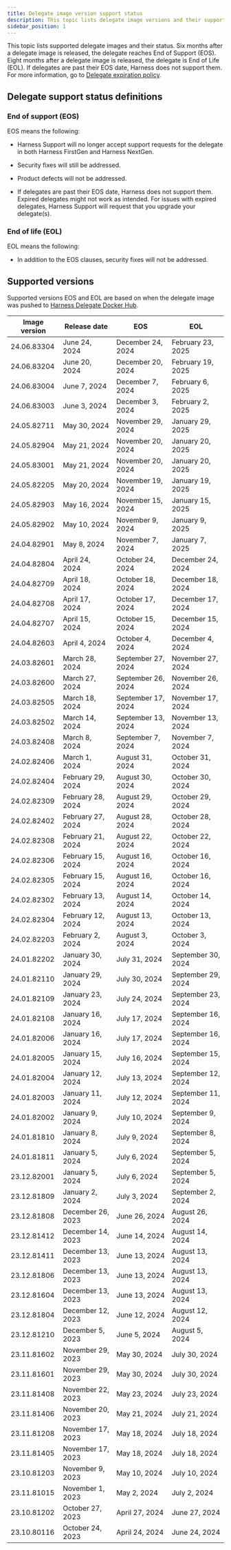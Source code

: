 ```yaml
---
title: Delegate image version support status
description: This topic lists delegate image versions and their support status.
sidebar_position: 1
---
```


This topic lists supported delegate images and their status. Six months after a delegate image is released, the delegate reaches End of Support (EOS). Eight months after a delegate image is released, the delegate is End of Life (EOL). If delegates are past their EOS date, Harness does not support them. For more information, go to [Delegate expiration policy](/docs/platform/delegates/install-delegates/delegate-upgrades-and-expiration#delegate-expiration-policy).

## Delegate support status definitions

### End of support (EOS)

EOS means the following:

- Harness Support will no longer accept support requests for the delegate in both Harness FirstGen and Harness NextGen.

- Security fixes will still be addressed.

- Product defects will not be addressed.

- If delegates are past their EOS date, Harness does not support them. Expired delegates might not work as intended. For issues with expired delegates, Harness Support will request that you upgrade your delegate(s).

### End of life (EOL)

EOL means the following:

- In addition to the EOS clauses, security fixes will not be addressed.

## Supported versions

Supported versions EOS and EOL are based on when the delegate image was pushed to [Harness Delegate Docker Hub](https://hub.docker.com/r/harness/delegate/tags).

| Image version |Release date | EOS | EOL |
| --- | --- | --- | --- |
| 24.06.83304 | June 24, 2024| December 24, 2024 | February 23, 2025 |
| 24.06.83204 | June 20, 2024| December 20, 2024 | February 19, 2025 |
| 24.06.83004 | June 7, 2024| December 7, 2024 | February 6, 2025 |
| 24.06.83003 | June 3, 2024| December 3, 2024 | February 2, 2025 |
| 24.05.82711 | May 30, 2024| November 29, 2024 | January 29, 2025 |
| 24.05.82904 | May 21, 2024| November 20, 2024 | January 20, 2025 |
| 24.05.83001 | May 21, 2024| November 20, 2024 | January 20, 2025 |
| 24.05.82205 | May 20, 2024| November 19, 2024 | January 19, 2025 |
| 24.05.82903 | May 16, 2024| November 15, 2024 | January 15, 2025 |
| 24.05.82902 | May 10, 2024| November 9, 2024 | January 9, 2025 |
| 24.04.82901 | May 8, 2024| November 7, 2024 | January 7, 2025 |
| 24.04.82804 | April 24, 2024| October 24, 2024 | December 24, 2024 |
| 24.04.82709 | April 18, 2024| October 18, 2024 | December 18, 2024 |
| 24.04.82708 | April 17, 2024| October 17, 2024 | December 17, 2024 |
| 24.04.82707 | April 15, 2024| October 15, 2024 | December 15, 2024 |
| 24.04.82603 | April 4, 2024| October 4, 2024 | December 4, 2024 |
| 24.03.82601 | March 28, 2024| September 27, 2024 | November 27, 2024 |
| 24.03.82600 | March 27, 2024| September 26, 2024 | November 26, 2024 |
| 24.03.82505 | March 18, 2024| September 17, 2024 | November 17, 2024 |
| 24.03.82502 | March 14, 2024| September 13, 2024 | November 13, 2024 |
| 24.03.82408 | March 8, 2024| September 7, 2024 | November 7, 2024 |
| 24.02.82406 | March 1, 2024| August 31, 2024 | October 31, 2024 |
| 24.02.82404 | February 29, 2024| August 30, 2024 | October 30, 2024 |
| 24.02.82309 | February 28, 2024| August 29, 2024 | October 29, 2024 |
| 24.02.82402 | February 27, 2024| August 28, 2024 | October 28, 2024 |
| 24.02.82308 | February 21, 2024| August 22, 2024 | October 22, 2024 |
| 24.02.82306 | February 15, 2024| August 16, 2024 | October 16, 2024 |
| 24.02.82305 | February 15, 2024| August 16, 2024 | October 16, 2024 |
| 24.02.82302 | February 13, 2024| August 14, 2024 | October 14, 2024 |
| 24.02.82304 | February 12, 2024| August 13, 2024 | October 13, 2024 |
| 24.02.82203 | February 2, 2024| August 3, 2024 | October 3, 2024 |
| 24.01.82202 | January 30, 2024| July 31, 2024 | September 30, 2024 |
| 24.01.82110 | January 29, 2024| July 30, 2024 | September 29, 2024 |
| 24.01.82109 | January 23, 2024| July 24, 2024 | September 23, 2024 |
| 24.01.82108 | January 16, 2024| July 17, 2024 | September 16, 2024 |
| 24.01.82006 | January 16, 2024| July 17, 2024 | September 16, 2024 |
| 24.01.82005 | January 15, 2024| July 16, 2024 | September 15, 2024 |
| 24.01.82004 | January 12, 2024| July 13, 2024 | September 12, 2024 |
| 24.01.82003 | January 11, 2024| July 12, 2024 | September 11, 2024 |
| 24.01.82002 | January 9, 2024| July 10, 2024 | September 9, 2024 |
| 24.01.81810 | January 8, 2024| July 9, 2024 | September 8, 2024 |
| 24.01.81811 | January 5, 2024| July 6, 2024 | September 5, 2024 |
| 23.12.82001 | January 5, 2024| July 6, 2024 | September 5, 2024 |
| 23.12.81809 | January 2, 2024| July 3, 2024 | September 2, 2024 |
| 23.12.81808 | December 26, 2023| June 26, 2024 | August 26, 2024 |
| 23.12.81412 | December 14, 2023| June 14, 2024 | August 14, 2024 |
| 23.12.81411 | December 13, 2023| June 13, 2024 | August 13, 2024 |
| 23.12.81806 | December 13, 2023| June 13, 2024 | August 13, 2024 |
| 23.12.81604 | December 13, 2023| June 13, 2024 | August 13, 2024 |
| 23.12.81804 | December 12, 2023| June 12, 2024 | August 12, 2024 |
| 23.12.81210 | December 5, 2023| June 5, 2024 | August 5, 2024 |
| 23.11.81602 | November 29, 2023| May 30, 2024 | July 30, 2024 |
| 23.11.81601 | November 29, 2023| May 30, 2024 | July 30, 2024 |
| 23.11.81408 | November 22, 2023| May 23, 2024 | July 23, 2024 |
| 23.11.81406 | November 20, 2023| May 21, 2024 | July 21, 2024 |
| 23.11.81208 | November 17, 2023| May 18, 2024 | July 18, 2024 |
| 23.11.81405 | November 17, 2023| May 18, 2024 | July 18, 2024 |
| 23.10.81203 | November 9, 2023| May 10, 2024 | July 10, 2024 |
| 23.11.81015 | November 1, 2023| May 2, 2024 | July 2, 2024 |
| 23.10.81202 | October 27, 2023| April 27, 2024 | June 27, 2024 |
| 23.10.80116 | October 24, 2023| April 24, 2024 | June 24, 2024 |

